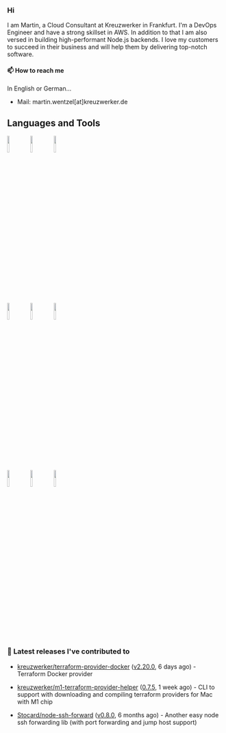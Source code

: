 ### Hi

I am Martin, a Cloud Consultant at Kreuzwerker in Frankfurt. I'm a DevOps Engineer and have a strong skillset in AWS. In addition to that I am also versed in building high-performant Node.js backends. I love my customers to succeed in their business and will help them by delivering top-notch software.

#### 📫 How to reach me
In English or German...

- Mail: martin.wentzel[at]kreuzwerker.de

## Languages and Tools

<p>

  <code><img width="10%" src="https://www.vectorlogo.zone/logos/golang/golang-horizontal.svg"></code>
  <code><img width="10%" src="https://www.vectorlogo.zone/logos/typescriptlang/typescriptlang-official.svg"></code>
  <code><img width="10%" src="https://www.vectorlogo.zone/logos/nodejs/nodejs-horizontal.svg"></code>
  <br />
  <code><img width="10%" src="https://www.vectorlogo.zone/logos/amazon_aws/amazon_aws-ar21.svg"></code>
  <code><img width="10%" src="https://www.vectorlogo.zone/logos/terraformio/terraformio-ar21.svg"></code>
  <code><img width="10%" src="https://www.vectorlogo.zone/logos/gnu_bash/gnu_bash-ar21.svg"></code>
  <br />
  <code><img width="10%" src="https://www.vectorlogo.zone/logos/kubernetes/kubernetes-ar21.svg"></code>
  <code><img width="10%" src="https://www.vectorlogo.zone/logos/docker/docker-ar21.svg"></code>
  <code><img width="10%" src="https://www.vectorlogo.zone/logos/vuejs/vuejs-ar21.svg"></code>
  <br />
 
</p>

### 🔭 Latest releases I've contributed to

- [kreuzwerker/terraform-provider-docker](https://github.com/kreuzwerker/terraform-provider-docker) ([v2.20.0](https://github.com/kreuzwerker/terraform-provider-docker/releases/tag/v2.20.0), 6 days ago) - Terraform Docker provider

- [kreuzwerker/m1-terraform-provider-helper](https://github.com/kreuzwerker/m1-terraform-provider-helper) ([0.7.5](https://github.com/kreuzwerker/m1-terraform-provider-helper/releases/tag/0.7.5), 1 week ago) - CLI to support with downloading and compiling terraform providers for Mac with M1 chip

- [Stocard/node-ssh-forward](https://github.com/Stocard/node-ssh-forward) ([v0.8.0](https://github.com/Stocard/node-ssh-forward/releases/tag/v0.8.0), 6 months ago) - Another easy node ssh forwarding lib (with port forwarding and jump host support)
